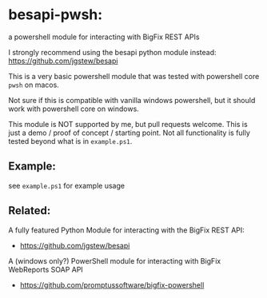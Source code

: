 # besapi-pwsh:
a powershell module for interacting with BigFix REST APIs

I strongly recommend using the besapi python module instead: https://github.com/jgstew/besapi

This is a very basic powershell module that was tested with powershell core `pwsh` on macos.

Not sure if this is compatible with vanilla windows powershell, but it should work with powershell core on windows.

This module is NOT supported by me, but pull requests welcome. This is just a demo / proof of concept / starting point. Not all functionality is fully tested beyond what is in `example.ps1`.

## Example:

see `example.ps1` for example usage

## Related:

A fully featured Python Module for interacting with the BigFix REST API:
- https://github.com/jgstew/besapi

A (windows only?) PowerShell module for interacting with BigFix WebReports SOAP API
- https://github.com/promptussoftware/bigfix-powershell
